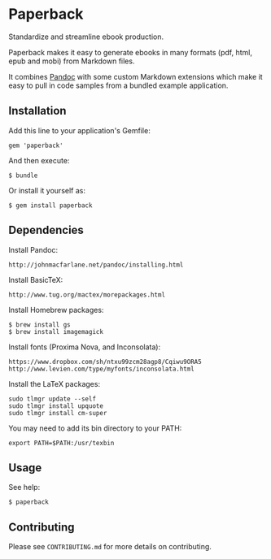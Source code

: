 # Paperback

Standardize and streamline ebook production.

Paperback makes it easy to generate ebooks in many formats (pdf, html, epub and
mobi) from Markdown files.

It combines [Pandoc](http://johnmacfarlane.net/pandoc/index.html) with some
custom Markdown extensions which make it easy to pull in code samples from a
bundled example application.

## Installation

Add this line to your application's Gemfile:

    gem 'paperback'

And then execute:

    $ bundle

Or install it yourself as:

    $ gem install paperback

## Dependencies

Install Pandoc:

    http://johnmacfarlane.net/pandoc/installing.html

Install BasicTeX:

    http://www.tug.org/mactex/morepackages.html

Install Homebrew packages:

    $ brew install gs
    $ brew install imagemagick

Install fonts (Proxima Nova, and Inconsolata):

    https://www.dropbox.com/sh/ntxu99zcm28agp8/Cqiwu9ORA5
    http://www.levien.com/type/myfonts/inconsolata.html

Install the LaTeX packages:

    sudo tlmgr update --self
    sudo tlmgr install upquote
    sudo tlmgr install cm-super

You may need to add its bin directory to your PATH:

    export PATH=$PATH:/usr/texbin

## Usage

See help:

    $ paperback

## Contributing

Please see `CONTRIBUTING.md` for more details on contributing.
